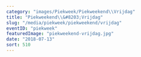 ```yaml
---
category: "images/Piekweek/Piekweekend\\Vrijdag"
title: "Piekweekend\\&#8203;Vrijdag"
slug: "/media/piekweek/piekweekend/vrijdag"
eventID: "piekweek"
featuredImage: "piekweekend-vrijdag.jpg"
date: "2018-07-13"
sort: 510
---
```

